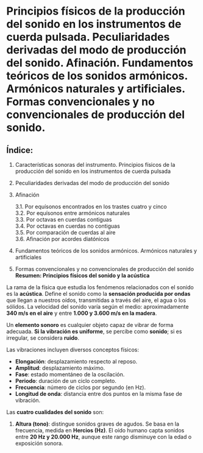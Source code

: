 # Principios físicos de la producción del sonido en los instrumentos de cuerda pulsada. Peculiaridades derivadas del modo de producción del sonido. Afinación. Fundamentos teóricos de los sonidos armónicos. Armónicos naturales y artificiales. Formas convencionales y no convencionales de producción del sonido.
## Índice:
1. Características sonoras del instrumento. Principios físicos de la producción del sonido en los instrumentos de cuerda pulsada
2. Peculiaridades derivadas del modo de producción del sonido
3. Afinación

	3.1. Por equísonos encontrados en los trastes cuatro y cinco  
	3.2. Por equísonos entre armónicos naturales  
	3.3. Por octavas en cuerdas contiguas  
	3.4. Por octavas en cuerdas no contiguas  
	3.5. Por comparación de cuerdas al aire  
	3.6. Afinación por acordes diatónicos

4. Fundamentos teóricos de los sonidos armónicos. Armónicos naturales y artificiales
5. Formas convencionales y no convencionales de producción del sonido
**Resumen: Principios físicos del sonido y la acústica**

La rama de la física que estudia los fenómenos relacionados con el sonido es la **acústica**. Define el sonido como la **sensación producida por ondas** que llegan a nuestros oídos, transmitidas a través del aire, el agua o los sólidos. La velocidad del sonido varía según el medio: aproximadamente **340 m/s en el aire** y entre **1.000 y 3.600 m/s en la madera**.

Un **elemento sonoro** es cualquier objeto capaz de vibrar de forma adecuada. **Si la vibración es uniforme**, se percibe como **sonido**; si es irregular, se considera **ruido**.

Las vibraciones incluyen diversos conceptos físicos:
- **Elongación**: desplazamiento respecto al reposo.  
- **Amplitud**: desplazamiento máximo.  
- **Fase**: estado momentáneo de la oscilación.  
- **Periodo**: duración de un ciclo completo.  
- **Frecuencia**: número de ciclos por segundo (en Hz).  
- **Longitud de onda**: distancia entre dos puntos en la misma fase de vibración.

Las **cuatro cualidades del sonido** son:
1. **Altura (tono)**: distingue sonidos graves de agudos. Se basa en la frecuencia, medida en **Hercios (Hz)**. El oído humano capta sonidos entre **20 Hz y 20.000 Hz**, aunque este rango disminuye con la edad o exposición sonora.

